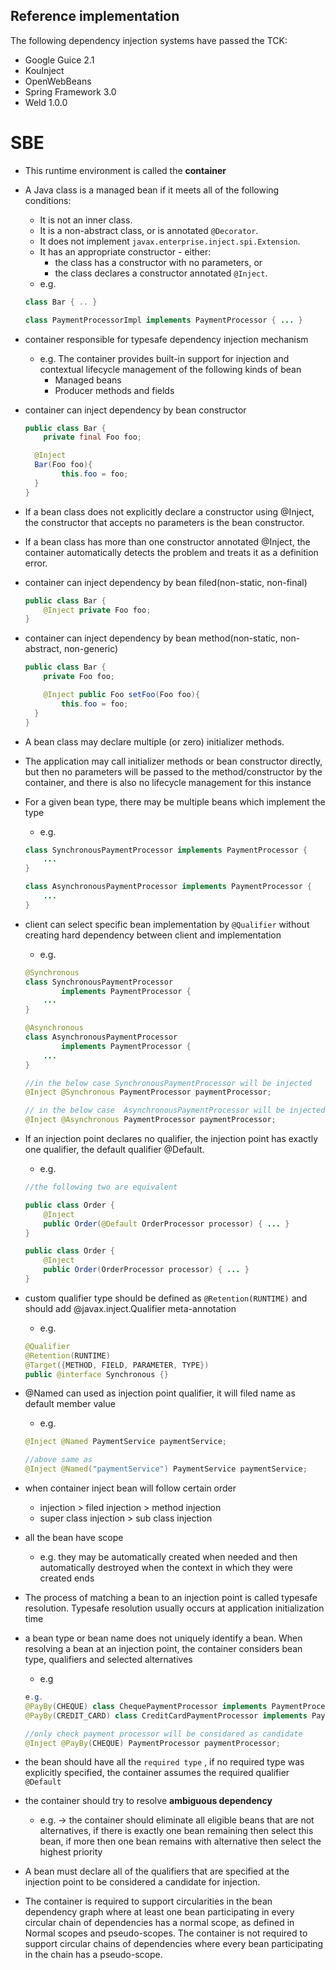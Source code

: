 ## Reference implementation

The following dependency injection systems have passed the TCK:

- Google Guice 2.1
- KouInject
- OpenWebBeans
- Spring Framework 3.0
- Weld 1.0.0

# SBE

- This runtime environment is called the **container**
- A Java class is a managed bean if it meets all of the following conditions:
    - It is not an inner class.
    - It is a non-abstract class, or is annotated `@Decorator`.
    - It does not implement `javax.enterprise.inject.spi.Extension`.
    - It has an appropriate constructor - either:
        - the class has a constructor with no parameters, or
        - the class declares a constructor annotated `@Inject`.
    - e.g.

    ```java
    class Bar { .. }

    class PaymentProcessorImpl implements PaymentProcessor { ... }
    ```

- container responsible for typesafe dependency injection mechanism
    - e.g. The container provides built-in support for injection and contextual lifecycle management of the following kinds of bean
        - Managed beans
        - Producer methods and fields
- container can inject dependency by bean constructor

    ```java
    public class Bar {
    	private final Foo foo;

      @Inject
      Bar(Foo foo){
    		this.foo = foo;
      }
    } 
    ```

- If a bean class does not explicitly declare a constructor using @Inject, the constructor that accepts no parameters is the bean constructor.
- If a bean class has more than one constructor annotated @Inject, the container automatically detects the problem and treats it as a definition error.
- container can inject dependency by bean filed(non-static, non-final)

    ```java
    public class Bar {
    	@Inject private Foo foo;
    } 
    ```

- container can inject dependency by bean method(non-static, non-abstract, non-generic)

    ```java
    public class Bar {
    	private Foo foo;

    	@Inject public Foo setFoo(Foo foo){
    		this.foo = foo;
      }
    } 
    ```

- A bean class may declare multiple (or zero) initializer methods.
- The application may call initializer methods or bean constructor directly, but then no parameters will be passed to the method/constructor by the container, and there is also no lifecycle management for this instance
- For a given bean type, there may be multiple beans which implement the type
    - e.g.

    ```java
    class SynchronousPaymentProcessor implements PaymentProcessor {
        ...
    }

    class AsynchronousPaymentProcessor implements PaymentProcessor {
        ...
    }
    ```

- client can select specific bean implementation by `@Qualifier` without creating hard dependency between client and implementation
    - e.g.

    ```java
    @Synchronous
    class SynchronousPaymentProcessor
            implements PaymentProcessor {
        ...
    }

    @Asynchronous
    class AsynchronousPaymentProcessor
            implements PaymentProcessor {
        ...
    }

    //in the below case SynchronousPaymentProcessor will be injected
    @Inject @Synchronous PaymentProcessor paymentProcessor;

    // in the below case  AsynchronousPaymentProcessor will be injected
    @Inject @Asynchronous PaymentProcessor paymentProcessor;
    ```

- If an injection point declares no qualifier, the injection point has exactly one qualifier, the default qualifier @Default.
    - e.g.

    ```java
    //the following two are equivalent

    public class Order {
        @Inject
        public Order(@Default OrderProcessor processor) { ... }
    }

    public class Order {
        @Inject
        public Order(OrderProcessor processor) { ... }
    }
    ```

- custom qualifier type  should be defined as `@Retention(RUNTIME)` and should add @javax.inject.Qualifier meta-annotation
    - e.g.

    ```java
    @Qualifier
    @Retention(RUNTIME)
    @Target({METHOD, FIELD, PARAMETER, TYPE})
    public @interface Synchronous {}
    ```

- @Named can used as injection point qualifier, it will filed name as default member value
    - e.g.

    ```java
    @Inject @Named PaymentService paymentService;

    //above same as 
    @Inject @Named("paymentService") PaymentService paymentService;
    ```

- when container inject bean will follow certain order
    - injection > filed injection > method injection
    - super class injection > sub class injection
- all the bean have scope
    - e.g. they may be automatically created when needed and then automatically destroyed when the context in which they were created ends
- The process of matching a bean to an injection point is called typesafe resolution. Typesafe resolution usually occurs at application initialization time
- a bean type or bean name does not uniquely identify a bean. When resolving a bean at an injection point, the container considers bean type, qualifiers and selected alternatives
    - e.g

    ```java
    e.g.
    @PayBy(CHEQUE) class ChequePaymentProcessor implements PaymentProcessor { ... }
    @PayBy(CREDIT_CARD) class CreditCardPaymentProcessor implements PaymentProcessor { ... }

    //only check payment processor will be considared as candidate
    @Inject @PayBy(CHEQUE) PaymentProcessor paymentProcessor;
    ```

- the bean should have all the `required type` , if no required type was explicitly specified, the container assumes the required qualifier `@Default`
- the container should try to resolve **ambiguous dependency**
    - e.g. → the container should eliminate all eligible beans that are not alternatives, if there is exactly one bean remaining then select this bean, if more then one bean remains with alternative then select the highest priority
- A bean must declare all of the qualifiers that are specified at the injection point to be considered a candidate for injection.
- The container is required to support circularities in the bean dependency graph where at least one bean participating in every circular chain of dependencies has a normal scope, as defined in Normal scopes and pseudo-scopes. The container is not required to support circular chains of dependencies where every bean participating in the chain has a pseudo-scope.